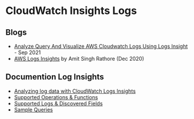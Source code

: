 # CloudWatch Insights Logs

## Blogs
- [Analyze Query And Visualize AWS Cloudwatch Logs Using Logs Insight](https://dheeraj3choudhary.com/analyze-query-and-visualize-aws-cloudwatch-logs-using-logs-insight) - Sep 2021
- [AWS Logs Insights](https://medium.com/nerd-for-tech/aws-logs-insights-384d1fcf2786) by Amit Singh Rathore (Dec 2020) 

## Documention Log Insights
- [Analyzing log data with CloudWatch Logs Insights](https://docs.aws.amazon.com/AmazonCloudWatch/latest/logs/AnalyzingLogData.html)
- [Supported Operations & Functions](https://docs.aws.amazon.com/en_us/AmazonCloudWatch/latest/logs/CWL_QuerySyntax.html#CWL_QuerySyntax-operations-functions)
- [Supported Logs & Discovered Fields](https://docs.aws.amazon.com/en_us/AmazonCloudWatch/latest/logs/CWL_AnalyzeLogData-discoverable-fields.html)
- [Sample Queries](https://docs.aws.amazon.com/AmazonCloudWatch/latest/logs/CWL_QuerySyntax-examples.html)
